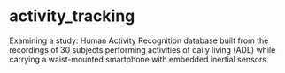 activity_tracking
=================

Examining a study: Human Activity Recognition database built from the recordings of 30 subjects performing activities of daily living (ADL) while carrying a waist-mounted smartphone with embedded inertial sensors.
